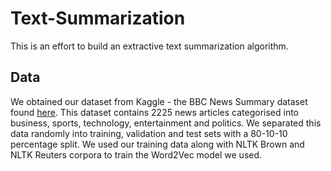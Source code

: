 # Text-Summarization

This is an effort to build an extractive text summarization algorithm.

## Data
We obtained our dataset from Kaggle - the BBC News Summary dataset found [here](https://www.kaggle.com/pariza/bbc-news-summary). This dataset contains 2225 news articles categorised into business, sports, technology, entertainment and politics. We separated this data randomly into training, validation and test sets with a 80-10-10 percentage split. We used our training data along with NLTK Brown and NLTK Reuters corpora to train the Word2Vec model we used.

